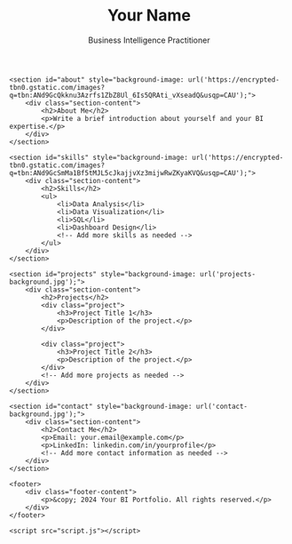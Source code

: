 <!DOCTYPE html>
<html lang="en">

<head>
    <meta charset="UTF-8">
    <meta name="viewport" content="width=device-width, initial-scale=1.0">
    <link rel="stylesheet" href="styles.css">
    <title>Your BI Portfolio</title>
</head>

<body>
    <header>
        <div class="header-content">
            <h1>Your Name</h1>
            <p>Business Intelligence Practitioner</p>
        </div>
    </header>

    <section id="about" style="background-image: url('https://encrypted-tbn0.gstatic.com/images?q=tbn:ANd9GcQkknu3Azrfs1ZbZ8Ul_6Is5QRAti_vXseadQ&usqp=CAU');">
        <div class="section-content">
            <h2>About Me</h2>
            <p>Write a brief introduction about yourself and your BI expertise.</p>
        </div>
    </section>

    <section id="skills" style="background-image: url('https://encrypted-tbn0.gstatic.com/images?q=tbn:ANd9GcSmMa1Bf5tMJL5cJkajjvXz3mijwRwZKyaKVQ&usqp=CAU');">
        <div class="section-content">
            <h2>Skills</h2>
            <ul>
                <li>Data Analysis</li>
                <li>Data Visualization</li>
                <li>SQL</li>
                <li>Dashboard Design</li>
                <!-- Add more skills as needed -->
            </ul>
        </div>
    </section>

    <section id="projects" style="background-image: url('projects-background.jpg');">
        <div class="section-content">
            <h2>Projects</h2>
            <div class="project">
                <h3>Project Title 1</h3>
                <p>Description of the project.</p>
            </div>

            <div class="project">
                <h3>Project Title 2</h3>
                <p>Description of the project.</p>
            </div>
            <!-- Add more projects as needed -->
        </div>
    </section>

    <section id="contact" style="background-image: url('contact-background.jpg');">
        <div class="section-content">
            <h2>Contact Me</h2>
            <p>Email: your.email@example.com</p>
            <p>LinkedIn: linkedin.com/in/yourprofile</p>
            <!-- Add more contact information as needed -->
        </div>
    </section>

    <footer>
        <div class="footer-content">
            <p>&copy; 2024 Your BI Portfolio. All rights reserved.</p>
        </div>
    </footer>

    <script src="script.js"></script>
</body>

</html>
